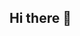 ## Hi there 👋

<!--
**vishal0136/vishal0136** is a ✨ _special_ ✨ repository because its `README.md` (this file) appears on your GitHub profile.
- 🔭 I’m currently working on BUILDING MY SKILLS
- 🌱 I’m currently learning 
- 👯 I’m looking to collaborate with multiple clubs & community
- 😄 Pronouns: he/him
- ⚡ Fun fact: .
-->
